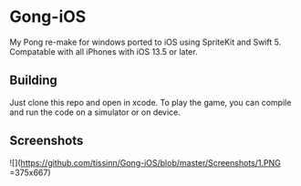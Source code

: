 # Gong-iOS

My Pong re-make for windows ported to iOS using SpriteKit and Swift 5. Compatable with all iPhones with iOS 13.5 or later.

## Building

Just clone this repo and open in xcode. To play the game, you can compile and run the code on a simulator or on device.

## Screenshots

![](https://github.com/tissinn/Gong-iOS/blob/master/Screenshots/1.PNG =375x667)
